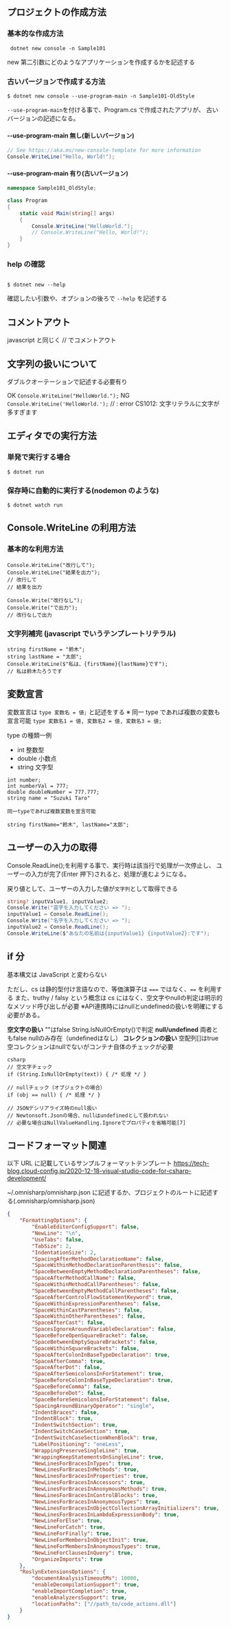 ## プロジェクトの作成方法

### 基本的な作成方法

```
 dotnet new console -n Sample101
```

new 第二引数にどのようなアプリケーションを作成するかを記述する

### 古いバージョンで作成する方法

```
$ dotnet new console --use-program-main -n Sample101-OldStyle
```

`--use-program-main`を付ける事で、Program.cs で作成されたアプリが、
古いバージョンの記述になる。

#### --use-program-main 無し(新しいバージョン)

```Sample101/Program.cs
// See https://aka.ms/new-console-template for more information
Console.WriteLine("Hello, World!");
```

#### --use-program-main 有り(古いバージョン)

```Sample101-OldStyle/Program.cs
namespace Sample101_OldStyle;

class Program
{
    static void Main(string[] args)
    {
        Console.WriteLine("HelloWorld.");
        // Console.WriteLine("Hello, World!");
    }
}
```

### help の確認

```

$ dotnet new --help

```

確認したい引数や、オプションの後ろで `--help` を記述する

## コメントアウト

javascript と同じく // でコメントアウト

## 文字列の扱いについて

ダブルクオーテーションで記述する必要有り

OK `Console.WriteLine("HelloWorld.");`
NG `Console.WriteLine('HelloWorld.');` // : error CS1012: 文字リテラルに文字が多すぎます

## エディタでの実行方法

### 単発で実行する場合

```
$ dotnet run
```

### 保存時に自動的に実行する(nodemon のような)

```
$ dotnet watch run
```

## Console.WriteLine の利用方法

### 基本的な利用方法

```
Console.WriteLine("改行して");
Console.WriteLine("結果を出力");
// 改行して
// 結果を出力

Console.Write("改行なし");
Console.Write("で出力");
// 改行なしで出力
```

### 文字列補完 (javascript でいうテンプレートリテラル)

```
string firstName = "鈴木";
string lastName = "太郎";
Console.WriteLine($"私は、{firstName}{lastName}です");
// 私は鈴木たろうです

```

## 変数宣言

変数宣言は `type 変数名 = 値;` と記述をする
※ 同一 type であれば複数の変数も宣言可能
`type 変数名1 = 値, 変数名2 = 値, 変数名3 = 値;`

type の種類一例

-   int 整数型
-   double 小数点
-   string 文字型

```
int number;
int numberVal = 777;
double doubleNumber = 777.777;
string name = "Suzuki Taro"

同一typeであれば複数変数を宣言可能

string firstName="鈴木", lastName="太郎";
```

## ユーザーの入力の取得

Console.ReadLine();を利用する事で、実行時は該当行で処理が一次停止し、
ユーザーの入力が完了(Enter 押下)されると、処理が進むようになる。

戻り値として、ユーザーの入力した値が`文字列`として取得できる

```cs
string? inputValue1, inputValue2;
Console.Write("苗字を入力してください => ");
inputValue1 = Console.ReadLine();
Console.Write("名字を入力してください => ");
inputValue2 = Console.ReadLine();
Console.WriteLine($"あなたの名前は{inputValue1} {inputValue2}:です");
```

## if 分
基本構文は JavaScript と変わらない

ただし、cs は静的型付け言語なので、等価演算子は `===` ではなく、`==` を利用する
また、truthy / falsy という概念は cs にはなく、空文字やnullの判定は明示的なメソッド呼び出しが必要
※API連携時にはnullとundefinedの扱いを明確にする必要がある。

**空文字の扱い**	""はfalse	String.IsNullOrEmpty()で判定
**null/undefined**	両者ともfalse	nullのみ存在（undefinedはなし）
**コレクションの扱い**	空配列[]はtrue	空コレクションはnullでないがコンテナ自体のチェックが必要

```
csharp
// 空文字チェック
if (String.IsNullOrEmpty(text)) { /* 処理 */ }

// nullチェック（オブジェクトの場合）
if (obj == null) { /* 処理 */ }

// JSONデシリアライズ時のnull扱い
// Newtonsoft.Jsonの場合、nullはundefinedとして扱われない
// 必要な場合はNullValueHandling.Ignoreでプロパティを省略可能[7]
```




## コードフォーマット関連

以下 URL に記載しているサンプルフォーマットテンプレート
https://tech-blog.cloud-config.jp/2020-12-18-visual-studio-code-for-csharp-development/

~/.omnisharp/omnisharp.json に記述するか、プロジェクトのルートに記述する(.omnisharp/omnisharp.json)

```omnisharp.json
{
    "FormattingOptions": {
        "EnableEditorConfigSupport": false,
        "NewLine": "\n",
        "UseTabs": false,
        "TabSize": 2,
        "IndentationSize": 2,
        "SpacingAfterMethodDeclarationName": false,
        "SpaceWithinMethodDeclarationParenthesis": false,
        "SpaceBetweenEmptyMethodDeclarationParentheses": false,
        "SpaceAfterMethodCallName": false,
        "SpaceWithinMethodCallParentheses": false,
        "SpaceBetweenEmptyMethodCallParentheses": false,
        "SpaceAfterControlFlowStatementKeyword": true,
        "SpaceWithinExpressionParentheses": false,
        "SpaceWithinCastParentheses": false,
        "SpaceWithinOtherParentheses": false,
        "SpaceAfterCast": false,
        "SpacesIgnoreAroundVariableDeclaration": false,
        "SpaceBeforeOpenSquareBracket": false,
        "SpaceBetweenEmptySquareBrackets": false,
        "SpaceWithinSquareBrackets": false,
        "SpaceAfterColonInBaseTypeDeclaration": true,
        "SpaceAfterComma": true,
        "SpaceAfterDot": false,
        "SpaceAfterSemicolonsInForStatement": true,
        "SpaceBeforeColonInBaseTypeDeclaration": true,
        "SpaceBeforeComma": false,
        "SpaceBeforeDot": false,
        "SpaceBeforeSemicolonsInForStatement": false,
        "SpacingAroundBinaryOperator": "single",
        "IndentBraces": false,
        "IndentBlock": true,
        "IndentSwitchSection": true,
        "IndentSwitchCaseSection": true,
        "IndentSwitchCaseSectionWhenBlock": true,
        "LabelPositioning": "oneLess",
        "WrappingPreserveSingleLine": true,
        "WrappingKeepStatementsOnSingleLine": true,
        "NewLinesForBracesInTypes": true,
        "NewLinesForBracesInMethods": true,
        "NewLinesForBracesInProperties": true,
        "NewLinesForBracesInAccessors": true,
        "NewLinesForBracesInAnonymousMethods": true,
        "NewLinesForBracesInControlBlocks": true,
        "NewLinesForBracesInAnonymousTypes": true,
        "NewLinesForBracesInObjectCollectionArrayInitializers": true,
        "NewLinesForBracesInLambdaExpressionBody": true,
        "NewLineForElse": true,
        "NewLineForCatch": true,
        "NewLineForFinally": true,
        "NewLineForMembersInObjectInit": true,
        "NewLineForMembersInAnonymousTypes": true,
        "NewLineForClausesInQuery": true,
        "OrganizeImports": true
    },
    "RoslynExtensionsOptions": {
        "documentAnalysisTimeoutMs": 10000,
        "enableDecompilationSupport": true,
        "enableImportCompletion": true,
        "enableAnalyzersSupport": true,
        "locationPaths": ["//path_to/code_actions.dll"]
    }
}

```
